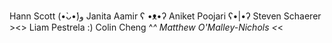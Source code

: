 Hann Scott (•̀ᴗ•́)و
Janita Aamir ʕ •ᴥ•ʔ
Aniket Poojari ʕ•|•ʔ
Steven Schaerer ><>
Liam Pestrela :)
Colin Cheng ^_^
Matthew O'Malley-Nichols <_<